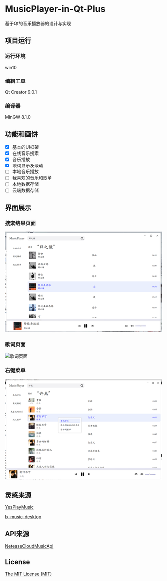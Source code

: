 # MusicPlayer-in-Qt-Plus

基于Qt的音乐播放器的设计与实现

## 项目运行

### 运行环境
win10

### 编辑工具
Qt Creator 9.0.1

### 编译器
MinGW 8.1.0

## 功能和画饼
- [x] 基本的UI框架
- [x] 在线音乐搜索
- [x] 音乐播放
- [x] 歌词显示及滚动
- [ ] 本地音乐播放
- [ ] 我喜欢的音乐和歌单
- [ ] 本地数据存储
- [ ] 云端数据存储

## 界面展示

### 搜索结果页面
![搜索结果页面](https://github.com/hhhyxy/MusicPlayer-in-Qt-Plus/blob/main/static/searchResult_Page.png)

### 歌词页面
![歌词页面](https://github.com/hhhyxy/MusicPlayer-in-Qt-Plus/tree/main/static/lrc_Page_gaussionBackground.png)

### 右键菜单
![右键菜单](https://github.com/hhhyxy/MusicPlayer-in-Qt-Plus/blob/main/static/menu_buttonRight.png)

## 灵感来源
[YesPlayMusic](https://github.com/qier222/YesPlayMusic)

[lx-music-desktop](https://github.com/lyswhut/lx-music-desktop)

## API来源
[NeteaseCloudMusicApi](https://github.com/Binaryify/NeteaseCloudMusicApi)

## License
[The MIT License (MIT)](https://github.com/hhhyxy/MusicPlayer-in-Qt/edit/main/LICENSE)
